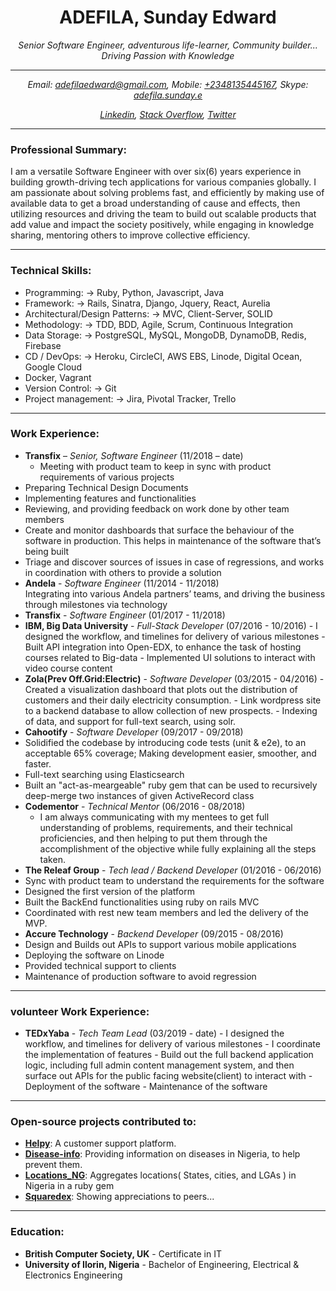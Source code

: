 <h1 align="center">ADEFILA, Sunday Edward</h1>
<p align="center"><i>Senior Software Engineer, adventurous life-learner, Community builder... Driving Passion with Knowledge</i></p>

---

<p align="center"><i>Email: <a href="mailto:adefilaedward@gmail.com">adefilaedward@gmail.com</a>, Mobile: <a href="tel:+2348135445167">+2348135445167</a>, Skype: <a href="callto:adefila.sunday.e">adefila.sunday.e</a></i></p>

<p align="center"><i><a href=https://ng.linkedin.com/in/x6iae>Linkedin</a>, <a href=http://stackoverflow.com/users/4330954/x6iae>Stack Overflow</a>, <a href=https://twitter.com/x6iae>Twitter</a></i></p>

----
### Professional Summary:
I am a versatile Software Engineer with over six(6) years experience in building growth-driving tech applications for various companies globally. I am passionate about solving problems fast, and efficiently by making use of available data to get a broad understanding of cause and effects, then utilizing resources and driving the team to build out scalable products that add value and impact the society positively, while engaging in knowledge sharing, mentoring others to improve collective efficiency.

---

### Technical Skills: 
- Programming: → Ruby, Python, Javascript, Java
- Framework: → Rails, Sinatra, Django, Jquery, React, Aurelia 
- Architectural/Design Patterns: → MVC, Client-Server, SOLID
- Methodology: → TDD, BDD, Agile, Scrum, Continuous Integration
- Data Storage: → PostgreSQL, MySQL, MongoDB, DynamoDB, Redis, Firebase
- CD / DevOps: → Heroku, CircleCI, AWS EBS, Linode, Digital Ocean, Google Cloud
- Docker, Vagrant
- Version Control: → Git
- Project management: → Jira, Pivotal Tracker, Trello

---

### Work Experience:
- **Transfix** – _Senior, Software Engineer_ (11/2018 – date) <br>
  - Meeting with product team to keep in sync with product requirements of various projects
 - Preparing Technical Design Documents
 - Implementing features and functionalities
 - Reviewing, and providing feedback on work done by other team members
 - Create and monitor dashboards that surface the behaviour of the software in production. This helps in maintenance of the software that’s being built
 - Triage and discover sources of issues in case of regressions, and works in coordination with others to provide a solution
- **Andela** - _Software Engineer_ (11/2014 - 11/2018) <br>
Integrating into various Andela partners’ teams, and driving the business through milestones via technology
 - **Transfix** - _Software Engineer_ (01/2017 - 11/2018) <br>
 - **IBM, Big Data University** - _Full-Stack Developer_ (07/2016 - 10/2016)
       - I designed the workflow, and timelines for delivery of various milestones
       - Built API integration into Open-EDX, to enhance the task of hosting courses related to Big-data
       - Implemented UI solutions to interact with video course content
 - **Zola(Prev Off.Grid:Electric)** - _Software Developer_ (03/2015 - 04/2016)
       - Created a visualization dashboard that plots out the distribution of customers and their daily electricity consumption.
       - Link wordpress site to a backend database to allow collection of new prospects.
       - Indexing of data, and support for full-text search, using solr.
- **Cahootify** - _Software Developer_ (09/2017 - 09/2018)<br>
 - Solidified the codebase by introducing code tests (unit & e2e), to an acceptable 65% coverage; Making development easier, smoother, and faster.
 - Full-text searching using Elasticsearch
 - Built an "act-as-meargeable" ruby gem that can be used to recursively deep-merge two instances of given ActiveRecord class
- **Codementor** - _Technical Mentor_ (06/2016 - 08/2018)
  - I am always communicating with my mentees to get full understanding of problems, requirements, and their technical proficiencies, and then helping to put them through the accomplishment of the objective while fully explaining all the steps taken.
- **The Releaf Group** - _Tech lead / Backend Developer_ (01/2016 - 06/2016)
 - Sync with product team to understand the requirements for the software
 - Designed the first version of the platform
 - Built the BackEnd functionalities using ruby on rails MVC
 - Coordinated with rest new team members and led the delivery of the MVP.
- **Accure Technology** - _Backend Developer_ (09/2015 - 08/2016)
 - Design and Builds out APIs to support various mobile applications
 - Deploying the software on Linode
 - Provided technical support to clients
 - Maintenance of production software to avoid regression

---

### volunteer Work Experience:
- **TEDxYaba** - _Tech Team Lead_ (03/2019 - date)
       - I designed the workflow, and timelines for delivery of various milestones
       - I coordinate the implementation of features
       - Build out the full backend application logic, including full admin content management system, and then surface out APIs for the public facing website(client) to interact with
       - Deployment of the software
       - Maintenance of the software

---

### Open-source projects contributed to:
- **[Helpy](https://helpy.io/)**: A customer support platform.
- **[Disease-info](https://disease-info.herokuapp.com)**: Providing information on diseases in Nigeria, to help prevent them.
- **[Locations_NG](https://github.com/ceemion/locations_ng)**: Aggregates locations( States, cities, and LGAs ) in Nigeria in a ruby gem
- **[Squaredex](https://github.com/devcenter-square/squaredex)**: Showing appreciations to peers...
	
---

### Education:
- **British Computer Society, UK** - Certificate in IT
- **University of Ilorin, Nigeria** - Bachelor of Engineering, Electrical & Electronics Engineering